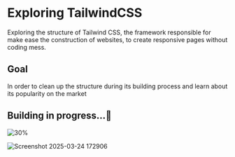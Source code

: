 # Exploring TailwindCSS
Exploring the structure of Tailwind CSS, the framework responsible for make ease the construction of websites, to create responsive pages without coding mess. 
## Goal 
In order to clean up the structure during its building process and learn about its popularity on the market

##  Building in progress...🚧
![30%](https://progress-bar.xyz/30)

![Screenshot 2025-03-24 172906](https://github.com/user-attachments/assets/1db10797-5fe4-4ab2-bad4-25504a23bc2f)

